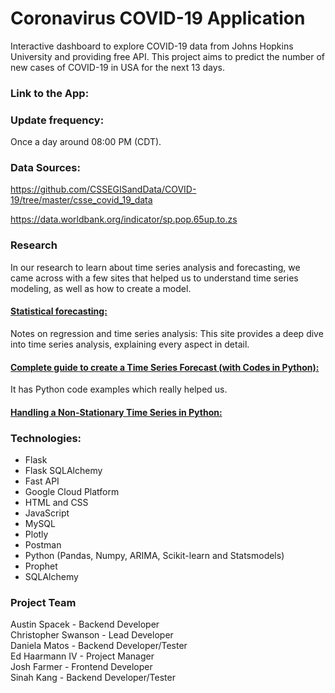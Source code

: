 
# Coronavirus COVID-19 Application

Interactive dashboard to explore COVID-19 data from Johns Hopkins University and providing free API.
This project aims to predict the number of new cases of COVID-19 in USA for the next 13 days.

### Link to the App:

### Update frequency:
Once a day around 08:00 PM (CDT).

### Data Sources:
https://github.com/CSSEGISandData/COVID-19/tree/master/csse_covid_19_data

https://data.worldbank.org/indicator/sp.pop.65up.to.zs

### Research

In our research to learn about time series analysis and forecasting, we came across with a few sites that helped us to understand time series modeling, as well as how to create a model.

#### [Statistical forecasting:](http://people.duke.edu/~rnau/411home.htm) <br />
Notes on regression and time series analysis: This site provides a deep dive into time series analysis, explaining every aspect in detail. 


#### [Complete guide to create a Time Series Forecast (with Codes in Python):](http://www.analyticsvidhya.com/blog/2016/02/time-series-forecasting-codes-python/) <br />
It has Python code examples which really helped us.

#### [Handling a Non-Stationary Time Series in Python:](https://www.analyticsvidhya.com/blog/2018/09/non-stationary-time-series-python/)

### Technologies:
* Flask
* Flask SQLAlchemy
* Fast API
* Google Cloud Platform
* HTML and CSS
* JavaScript
* MySQL
* Plotly
* Postman
* Python (Pandas, Numpy, ARIMA, Scikit-learn and Statsmodels)
* Prophet
* SQLAlchemy

### Project Team

Austin Spacek - Backend Developer <br />
Christopher Swanson - Lead Developer <br />
Daniela Matos - Backend Developer/Tester <br />
Ed Haarmann IV - Project Manager <br />
Josh Farmer - Frontend Developer <br />
Sinah Kang - Backend Developer/Tester
